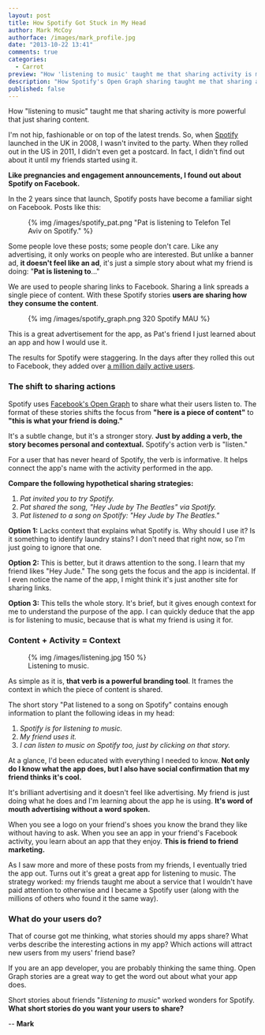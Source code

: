 ```yaml
---
layout: post
title: How Spotify Got Stuck in My Head
author: Mark McCoy
authorface: /images/mark_profile.jpg
date: "2013-10-22 13:41"
comments: true
categories: 
  - Carrot
preview: "How 'listening to music' taught me that sharing activity is more powerful that just sharing content."
description: "How Spotify's Open Graph sharing taught me that sharing activity is more powerful that just sharing content."
published: false
---
```


<p class="lead">How "listening to music" taught me that sharing activity is more powerful that just sharing content.</p>

I'm not hip, fashionable or on top of the latest trends. So, when [Spotify](http://en.wikipedia.org/wiki/Spotify) launched in the UK in 2008, I wasn't invited to the party. When they rolled out in the US in 2011, I didn't even get a postcard. In fact, I didn't find out about it until my friends started using it.

**Like pregnancies and engagement announcements, I found out about Spotify on Facebook.**

In the 2 years since that launch, Spotify posts have become a familiar sight on Facebook. Posts like this: 

<figure class="thumbnail">
  {% img /images/spotify_pat.png "Pat is listening to Telefon Tel Aviv on Spotify." %}
</figure>

Some people love these posts; some people don't care. Like any advertising, it only works on people who are interested. But unlike a banner ad, __it doesn't feel like an ad__, it's just a simple story about what my friend is doing: "__Pat is listening to__..."

We are used to people sharing links to Facebook. Sharing a link spreads a single piece of content. With these Spotify stories **users are sharing how they consume the content**. 

<figure class="thumbnail pull-right">
  {% img /images/spotify_graph.png 320 Spotify MAU %}
</figure>

This is a great advertisement for the app, as Pat's friend I just learned about an app and how I would use it. 

The results for Spotify were staggering. In the days after they rolled this out to Facebook, they added over [a million daily active users](http://www.insidefacebook.com/2011/09/26/spotify-gains-million-f8/). 

### The shift to sharing actions

Spotify uses [Facebook's Open Graph](https://developers.facebook.com/docs/opengraph/) to share what their users listen to. The format of these stories shifts the focus from __"here is a piece of content"__ to __"this is what your friend is doing."__ 

It's a subtle change, but it's a stronger story. __Just by adding a verb, the story becomes personal and contextual.__ Spotify's action verb is "listen."

For a user that has never heard of Spotify, the verb is informative. It helps connect the app's name with the activity performed in the app.

__Compare the following hypothetical sharing strategies:__

1.  _Pat invited you to try Spotify._
2.  _Pat shared the song, "Hey Jude by The Beatles" via Spotify._
3.  _Pat listened to a song on Spotify: "Hey Jude by The Beatles."_

**Option 1:** Lacks context that explains what Spotify is. Why should I use it? Is it something to identify laundry stains? I don't need that right now, so I'm just going to ignore that one.

**Option 2:** This is better, but it draws attention to the song. I learn that my friend likes "Hey Jude." The song gets the focus and the app is incidental. If I even notice the name of the app, I might think it's just another site for sharing links.

**Option 3:** This tells the whole story. It's brief, but it gives enough context for me to understand the purpose of the app. I can quickly deduce that the app is for listening to music, because that is what my friend is using it for.

### Content + Activity = Context

<figure class="thumbnail pull-right">
  {% img /images/listening.jpg 150 %}
  <figcaption>Listening to music.</figcaption>
</figure>

As simple as it is, __that verb is a powerful branding tool__. It frames the context in which the piece of content is shared. 

The short story "Pat listened to a song on Spotify" contains enough information to plant the following ideas in my head:

1.  _Spotify is for listening to music._
2.  _My friend uses it._
3.  _I can listen to music on Spotify too, just by clicking on that story._

At a glance, I'd been educated with everything I needed to know. **Not only do I know what the app does, but I also have social confirmation that my friend thinks it's cool.**

It's brilliant advertising and it doesn't feel like advertising. My friend is just doing what he does and I'm learning about the app he is using. **It's word of mouth advertising without a word spoken.** 

When you see a logo on your friend's shoes you know the brand they like without having to ask. When you see an app in your friend's Facebook activity, you learn about an app that they enjoy. **This is friend to friend marketing.**

As I saw more and more of these posts from my friends, I eventually tried the app out. Turns out it's great a great app for listening to music. The strategy worked: my friends taught me about a service that I wouldn't have paid attention to otherwise and I became a Spotify user (along with the millions of others who found it the same way).

### What do your users do?

That of course got me thinking, what stories should my apps share? What verbs describe the interesting actions in my app? Which actions will attract new users from my users' friend base? 

If you are an app developer, you are probably thinking the same thing. Open Graph stories are a great way to get the word out about what your app does. 

Short stories about friends "_listening to music_" worked wonders for Spotify. __What short stories do you want your users to share?__ 

-- __Mark__
